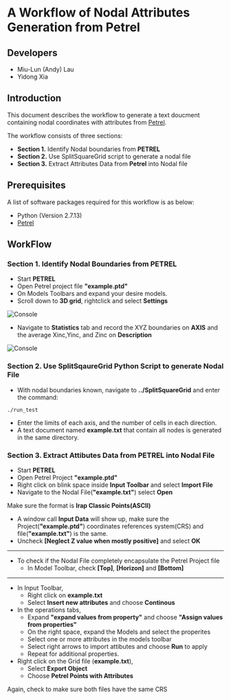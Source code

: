 # A Workflow of Nodal Attributes Generation from Petrel

## Developers

* Miu-Lun (Andy) Lau
* Yidong Xia

## Introduction
This document describes the workflow to generate a text doucment containing nodal coordinates with attributes from [Petrel](https://www.software.slb.com/products/petrel).

The workflow consists of three sections:

* **Section 1.** Identify Nodal boundaries from **PETREL** 
* **Section 2.** Use SplitSquareGrid script to generate a nodal file
* **Section 3.** Extract Attributes Data from **Petrel** into Nodal file

## Prerequisites
A list of software packages required for this workflow is as below:

* Python (Version 2.7.13)
* [Petrel](https://www.software.slb.com/products/petrel)

## WorkFlow
### Section 1. Identify Nodal Boundaries from PETREL

* Start **PETREL**
* Open Petrel project file **"example.ptd"**
* On Models Toolbars and expand your desire models.
* Scroll down to **3D grid**, rightclick and select **Settings**

![Console](./contents/paraview_input.png)

* Navigate to **Statistics** tab and record the XYZ boundaries on **AXIS** and the average Xinc,Yinc, and Zinc on **Description**

![Console](./contents/paraview_input.png)

### Section 2. Use SplitSqaureGrid Python Script to generate Nodal File

* With nodal boundaries known, navigate to **../SplitSquareGrid** and enter the command:

```
./run_test
```
* Enter the limits of each axis, and the number of cells in each direction.
* A text document named **example.txt** that contain all nodes is generated in the same directory. 

### Section 3. Extract Attibutes Data from PETREL into Nodal File

* Start **PETREL**
* Open Petrel Project **"example.ptd"**
* Right click on blink space inside **Input Toolbar** and select **Import File**
* Navigate to the Nodal File(**"example.txt"**) select **Open**

Make sure the format is **Irap Classic Points(ASCII)**

* A window call **Input Data** will show up, make sure the Project(**"example.ptd"**) coordinates references system(CRS) and file(**"example.txt"**) is the same.
* Uncheck **[Neglect Z value when mostly positive]** and select **OK**

__________________________________

* To check if the Nodal File completely encapsulate the Petrel Project file
	* 	In Model Toolbar, check **[Top]**, **[Horizon]** and **[Bottom]**

_____________________________________

* In Input Toolbar,
	* Right click on **example.txt**
	* Select **Insert new attributes** and choose **Continous**
* In the operations tabs,
	* Expand **"expand values from property"** and choose **"Assign values from properties"**
	* On the right space, expand the Models and select the properites
	* Select one or more attributes in the models toolbar
	* Select right arrows to import attibutes and choose **Run** to apply
	* Repeat for additional properties.
* Right click on the Grid file (**example.txt**),
	* Select **Export Object**
	* Choose **Petrel Points with Attributes**

Again, check to make sure both files have the same CRS
